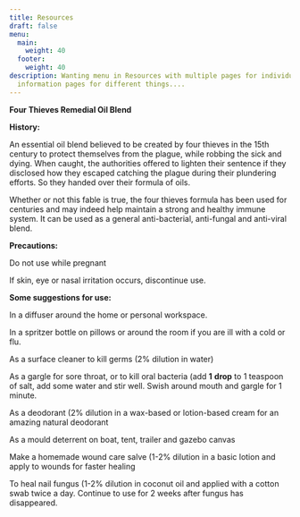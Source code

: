 ```yaml
---
title: Resources
draft: false
menu:
  main:
    weight: 40
  footer:
    weight: 40
description: Wanting menu in Resources with multiple pages for individual
  information pages for different things....
---
```

**Four Thieves Remedial Oil Blend**

**History:**

An essential oil blend believed to be created by four thieves in the 15th century to protect themselves from the plague, while robbing the sick and dying. When caught, the authorities offered to lighten their sentence if they disclosed how they escaped catching the plague during their plundering efforts. So they handed over their formula of oils.

Whether or not this fable is true, the four thieves formula has been used for centuries and may indeed help maintain a strong and healthy immune system. It can be used as a general anti-bacterial, anti-fungal and anti-viral blend.

**Precautions:**

Do not use while pregnant

If skin, eye or nasal irritation occurs, discontinue use.

**Some suggestions for use:**

In a diffuser around the home or personal workspace.

In a spritzer bottle on pillows or around the room if you are ill with a cold or flu.

As a surface cleaner to kill germs (2% dilution in water)

As a gargle for sore throat, or to kill oral bacteria (add **1** **drop** to 1 teaspoon of salt, add some water and stir well. Swish around mouth and gargle for 1 minute.

As a deodorant (2% dilution in a wax-based or lotion-based cream for an amazing natural deodorant

As a mould deterrent on boat, tent, trailer and gazebo canvas

Make a homemade wound care salve (1-2% dilution in a basic lotion and apply to wounds for faster healing

To heal nail fungus (1-2% dilution in coconut oil and applied with a cotton swab twice a day. Continue to use for 2 weeks after fungus has disappeared.